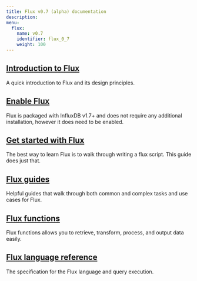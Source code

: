 ```yaml
---
title: Flux v0.7 (alpha) documentation
description:
menu:
  flux:
    name: v0.7
    identifier: flux_0_7
    weight: 100
---
```


## [Introduction to Flux](/flux/v0.7/introduction)
A quick introduction to Flux and its design principles.

## [Enable Flux](/flux/v0.7/introduction/installation)
Flux is packaged with InfluxDB v1.7+ and does not require any additional installation,
however it does need to be enabled.

## [Get started with Flux](/flux/v0.7/introduction/getting-started)
The best way to learn Flux is to walk through writing a flux script. This guide does just that.

## [Flux guides](/flux/v0.7/guides)
Helpful guides that walk through both common and complex tasks and use cases for Flux.

## [Flux functions](/flux/v0.7/functions)
Flux functions allows you to retrieve, transform, process, and output data easily.

## [Flux language reference](/flux/v0.7/language)
The specification for the Flux language and query execution.

